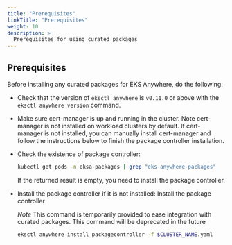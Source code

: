 ```yaml
---
title: "Prerequisites"
linkTitle: "Prerequisites"
weight: 10
description: >
  Prerequisites for using curated packages
---
```


## Prerequisites
Before installing any curated packages for EKS Anywhere, do the following:

* Check that the version of `eksctl anywhere` is `v0.11.0` or above with the `eksctl anywhere version` command.
* Make sure cert-manager is up and running in the cluster. Note cert-manager is not installed on workload clusters by default. If cert-manager is not installed, you can manually install cert-manager and follow the instructions below to finish the package controller installation.
* Check the existence of package controller:
    ```bash
    kubectl get pods -n eksa-packages | grep "eks-anywhere-packages"
    ```
    If the returned result is empty, you need to install the package controller.

* Install the package controller if it is not installed:
    Install the package controller
     
     *Note* This command is temporarily provided to ease integration with curated packages. This command will be deprecated in the future
 
     ```bash
     eksctl anywhere install packagecontroller -f $CLUSTER_NAME.yaml
     ```
